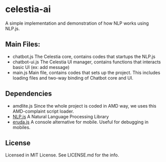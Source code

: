 # celestia-ai
A simple implementation and demonstration of how NLP works using NLP.js.

## Main Files:
 - chatbot.js The Celestia core, contains codes that startups the NLP.js
 - chatbot-ui.js The Celestia UI manager, contains functions that interacts basic UI (ex: add message)
 - main.js Main file, contains codes that sets up the project. This includes loading files and two-way binding of Chatbot core and UI.

## Dependencies
 - amdlite.js Since the whole project is coded in AMD way, we uses this AMD-complaint script loader.
 - [NLP.js](https://github.com/axa-group/nlp.js) A Natural Language Processing Library
 - [eruda.js](https://github.com/liriliri/eruda) A console alternative for mobile. Useful for debugging in mobiles.

## License
Licensed in MIT License. See LICENSE.md for the info.
